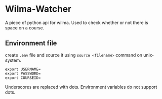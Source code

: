 # Wilma-Watcher

A piece of python api for wilma. Used to check whether or not there is space on a course.

## Environment file

create `.env` file and source it using `source <filename>` command on unix-system.

```
export USERNAME=
export PASSWORD=
export COURSEID=
```

Underscores are replaced with dots. Environment variables do not support dots.
